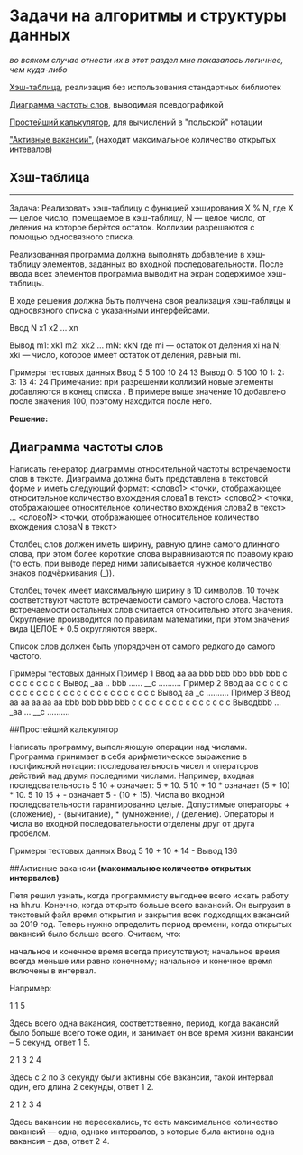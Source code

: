 

# Задачи на алгоритмы и структуры данных 
*во всяком случае отнести их в этот раздел мне показалось логичнее, чем куда-либо*

[Хэш-таблица](#hash), реализация без использования стандартных библиотек  

[Диаграмма частоты слов](#freq), выводимая псевдографикой

[Простейший калькулятор](#calc), для вычислений в "польской" нотации

["Активные вакансии"](#opens), (находит максимальное количество открытых интевалов)


<a name="hash"/></a>

## Хэш-таблица
----
Задача: Реализовать хэш-таблицу с функцией хэширования X % N, где X — целое число, помещаемое
в хэш-таблицу, N — целое число, от деления на которое берётся остаток. Коллизии
разрешаются с помощью односвязного списка.

Реализованная программа должна выполнять добавление в хэш-таблицу элементов, заданных во
входной последовательности. После ввода всех элементов программа выводит на экран
содержимое хэш-таблицы.

В ходе решения должна быть получена своя реализация хэш-таблицы и
односвязного списка с указанными интерфейсами.

Ввод
N
x1 x2 ... xn

Вывод
m1: xk1
m2: xk2
...
mN: xkN
где mi — остаток от деления xi на N; xki — число, которое имеет остаток от деления, равный mi.

Примеры тестовых данных
Ввод
5
5 100 10 24 13
Вывод
0: 5 100 10
1:
2:
3: 13
4: 24
Примечание: при разрешении коллизий новые элементы добавляются в конец списка . В
примере выше значение 10 добавлено после значения 100, поэтому находится после него.

**Решение:** 

<a name="freq"/></a>
## Диаграмма частоты слов

Написать генератор диаграммы относительной частоты встречаемости слов в тексте.
Диаграмма должна быть представлена в текстовой форме и иметь следующий формат:
<слово1> <точки, отображающее относительное количество вхождения слова1 в
текст>
<слово2> <точки, отображающее относительное количество вхождения слова2 в
текст>
...
<словоN> <точки, отображающее относительное количество вхождения словаN в текст>

Столбец слов должен иметь ширину, равную длине самого длинного слова, при этом более
короткие слова выравниваются по правому краю (то есть, при выводе перед ними записывается
нужное количество знаков подчёркивания (_)).

Столбец точек имеет максимальную ширину в 10 символов. 10 точек соответствуют частоте
встречаемости самого частого слова. Частота встречаемости остальных слов считается
относительно этого значения. Округление производится по правилам математики, при этом
значения вида ЦЕЛОЕ + 0.5 округляются вверх.

Список слов должен быть упорядочен от самого редкого до самого частого.

Примеры тестовых данных
Пример 1
Ввод
aa aa bbb bbb bbb bbb bbb c c c c c c c c c
Вывод
_aa ..
bbb ......
__c ..........
Пример 2
Ввод
aa c c c c c c c c c c c c c c c c c c c c c c c c c c c
Вывод
aa
_c ..........
Пример 3
Ввод
aa aa aa aa aa bbb bbb bbb bbb c c c c c c c c c c c c c c c
Выводbbb ...
_aa ...
__c ..........

<a name="calc"/></a>
##Простейший калькулятор

Написать программу, выполняющую операции над числами. Программа принимает в себя
арифметическое выражение в постфиксной нотации: последовательность чисел и операторов
действий над двумя последними числами.
Например, входная последовательность 5 10 + означает: 5 + 10.
5 10 + 10 * означает (5 + 10) * 10.
5 10 15 + - означает 5 - (10 + 15).
Числа во входной последовательности гарантированно целые. Допустимые операторы: +
(сложение), - (вычитание), * (умножение), / (деление).
Операторы и числа во входной последовательности отделены друг от друга пробелом.

Примеры тестовых данных
Ввод
5 10 + 10 * 14 -
Вывод
136

<a name="opens"/></a>
##Активные вакансии 
**(максимальное количество открытых интервалов)**

Петя решил узнать, когда программисту выгоднее всего искать работу на hh.ru. Конечно, когда открыто больше всего вакансий.
Он выгрузил в текстовый файл время открытия и закрытия всех подходящих вакансий за 2019 год.
Теперь нужно определить период времени, когда открытых вакансий было больше всего.
Считаем, что:

начальное и конечное время всегда присутствуют;
начальное время всегда меньше или равно конечному;
начальное и конечное время включены в интервал.

Например:

1
1 5

Здесь всего одна вакансия, соответственно, период, когда вакансий было больше всего тоже один, и занимает он все время жизни вакансии – 5 секунд, ответ 1 5.

2
1 3
2 4

Здесь  с 2 по 3 секунду были активны обе вакансии, такой интервал один, его длина 2 секунды, ответ 1 2.

2
1 2
3 4

Здесь вакансии не пересекались, то есть максимальное количество вакансий — одна, однако интервалов, в которые была активна одна вакансия – два, ответ 2 4.
